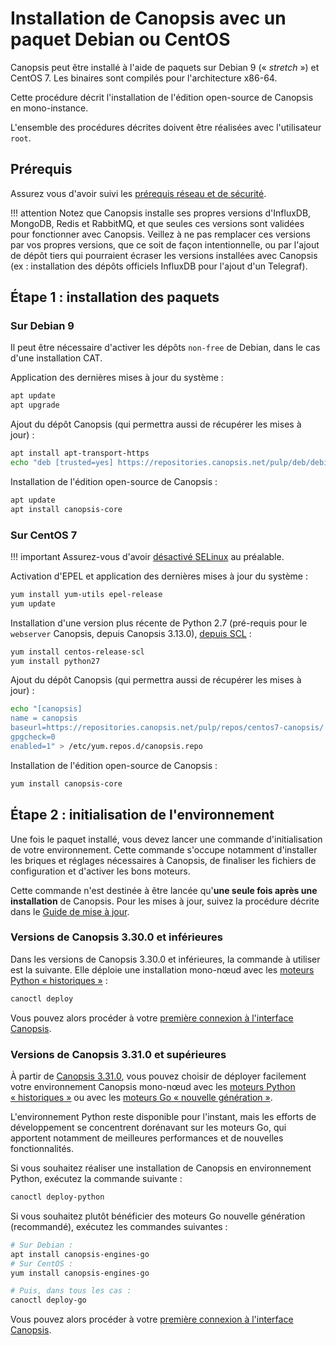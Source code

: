 # Installation de Canopsis avec un paquet Debian ou CentOS

Canopsis peut être installé à l'aide de paquets sur Debian 9 (« *stretch* ») et CentOS 7. Les binaires sont compilés pour l'architecture x86-64.

Cette procédure décrit l'installation de l'édition open-source de Canopsis en mono-instance.

L'ensemble des procédures décrites doivent être réalisées avec l'utilisateur `root`.

## Prérequis

Assurez vous d'avoir suivi les [prérequis réseau et de sécurité](pre-requis-parefeu-et-selinux.md).

!!! attention
    Notez que Canopsis installe ses propres versions d'InfluxDB, MongoDB, Redis et RabbitMQ, et que seules ces versions sont validées pour fonctionner avec Canopsis. Veillez à ne pas remplacer ces versions par vos propres versions, que ce soit de façon intentionnelle, ou par l'ajout de dépôt tiers qui pourraient écraser les versions installées avec Canopsis (ex : installation des dépôts officiels InfluxDB pour l'ajout d'un Telegraf).

## Étape 1 : installation des paquets

### Sur Debian 9

Il peut être nécessaire d'activer les dépôts `non-free` de Debian, dans le cas d'une installation CAT.

Application des dernières mises à jour du système :
```sh
apt update
apt upgrade
```

Ajout du dépôt Canopsis (qui permettra aussi de récupérer les mises à jour) :
```sh
apt install apt-transport-https
echo "deb [trusted=yes] https://repositories.canopsis.net/pulp/deb/debian9-canopsis/ stable main" > /etc/apt/sources.list.d/canopsis.list
```

Installation de l'édition open-source de Canopsis :
```sh
apt update
apt install canopsis-core
```

### Sur CentOS 7

!!! important
    Assurez-vous d'avoir [désactivé SELinux](pre-requis-parefeu-et-selinux.md) au préalable.

Activation d'EPEL et application des dernières mises à jour du système :
```sh
yum install yum-utils epel-release
yum update
```

Installation d'une version plus récente de Python 2.7 (pré-requis pour le `webserver` Canopsis, depuis Canopsis 3.13.0), [depuis SCL](https://www.softwarecollections.org/en/scls/rhscl/python27/) :
```sh
yum install centos-release-scl
yum install python27
```

Ajout du dépôt Canopsis (qui permettra aussi de récupérer les mises à jour) :
```sh
echo "[canopsis]
name = canopsis
baseurl=https://repositories.canopsis.net/pulp/repos/centos7-canopsis/
gpgcheck=0
enabled=1" > /etc/yum.repos.d/canopsis.repo
```

Installation de l'édition open-source de Canopsis :
```sh
yum install canopsis-core
```

## Étape 2 : initialisation de l'environnement

Une fois le paquet installé, vous devez lancer une commande d'initialisation de votre environnement. Cette commande s'occupe notamment d'installer les briques et réglages nécessaires à Canopsis, de finaliser les fichiers de configuration et d'activer les bons moteurs.

Cette commande n'est destinée à être lancée qu'**une seule fois après une installation** de Canopsis. Pour les mises à jour, suivez la procédure décrite dans le [Guide de mise à jour](../mise-a-jour/index.md).

### Versions de Canopsis 3.30.0 et inférieures

Dans les versions de Canopsis 3.30.0 et inférieures, la commande à utiliser est la suivante. Elle déploie une installation mono-nœud avec les [moteurs Python « historiques »](../moteurs/index.md#moteurs-python) :

```sh
canoctl deploy
```

Vous pouvez alors procéder à votre [première connexion à l'interface Canopsis](premiere-connexion.md).

### Versions de Canopsis 3.31.0 et supérieures

À partir de [Canopsis 3.31.0](../../notes-de-version/3.31.0.md), vous pouvez choisir de déployer facilement votre environnement Canopsis mono-nœud avec les [moteurs Python « historiques »](../moteurs/index.md#moteurs-python) ou avec les [moteurs Go « nouvelle génération »](../moteurs/index.md#moteurs-go).

L'environnement Python reste disponible pour l'instant, mais les efforts de développement se concentrent dorénavant sur les moteurs Go, qui apportent notamment de meilleures performances et de nouvelles fonctionnalités.

Si vous souhaitez réaliser une installation de Canopsis en environnement Python, exécutez la commande suivante :

```sh
canoctl deploy-python
```

Si vous souhaitez plutôt bénéficier des moteurs Go nouvelle génération (recommandé), exécutez les commandes suivantes :

```sh
# Sur Debian :
apt install canopsis-engines-go
# Sur CentOS :
yum install canopsis-engines-go

# Puis, dans tous les cas :
canoctl deploy-go
```

Vous pouvez alors procéder à votre [première connexion à l'interface Canopsis](premiere-connexion.md).
